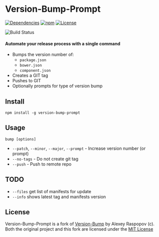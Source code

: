 # Version-Bump-Prompt

[![Dependencies](https://img.shields.io/david/bigstickcarpet/version-bump-prompt.svg)](https://david-dm.org/bigstickcarpet/version-bump-prompt)
[![npm](http://img.shields.io/npm/v/swagger-parser.svg)](https://www.npmjs.com/package/version-bump-prompt)
[![License](https://img.shields.io/npm/l/swagger-parser.svg)](http://en.wikipedia.org/wiki/MIT_License)

![Build Status](https://github.com/BigstickCarpet/version-bump-prompt/blob/master/screenshot.gif)

#### Automate your release process with a single command

 * Bumps the version number of:
     *  `package.json`
     *  `bower.json`
     *  `component.json`
 * Creates a GIT tag
 * Pushes to GIT
 * Optionally prompts for type of version bump

## Install

	npm install -g version-bump-prompt

## Usage

	bump [options]

 * `--patch`, `--minor`, `--major`, `--prompt` - Increase version number (or prompt)
 * `--no-tags` - Do not create git tag
 * `--push` - Push to remote repo

## TODO

 * `--files` get list of manifests for update
 * `--info` shows latest tag and manifests version

## License

Version-Bump-Prompt is a fork of [Version-Bump](https://github.com/alexeyraspopov/node-bump) by Alexey Raspopov (c).   
Both the original project and this fork are licensed under the [MIT License](http://en.wikipedia.org/wiki/MIT_License)  
